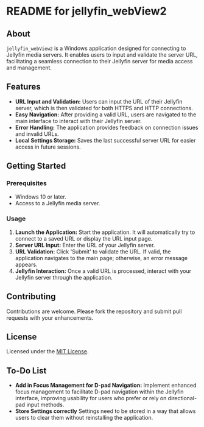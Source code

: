 # README for jellyfin_webView2

## About
`jellyfin_webView2` is a Windows application designed for connecting to Jellyfin media servers. It enables users to input and validate the server URL, facilitating a seamless connection to their Jellyfin server for media access and management.

## Features
- **URL Input and Validation:** Users can input the URL of their Jellyfin server, which is then validated for both HTTPS and HTTP connections.
- **Easy Navigation:** After providing a valid URL, users are navigated to the main interface to interact with their Jellyfin server.
- **Error Handling:** The application provides feedback on connection issues and invalid URLs.
- **Local Settings Storage:** Saves the last successful server URL for easier access in future sessions.

## Getting Started

### Prerequisites
- Windows 10 or later.
- Access to a Jellyfin media server.

### Usage
1. **Launch the Application:** Start the application. It will automatically try to connect to a saved URL or display the URL input page.
2. **Server URL Input:** Enter the URL of your Jellyfin server.
3. **URL Validation:** Click 'Submit' to validate the URL. If valid, the application navigates to the main page; otherwise, an error message appears.
4. **Jellyfin Interaction:** Once a valid URL is processed, interact with your Jellyfin server through the application.

## Contributing
Contributions are welcome. Please fork the repository and submit pull requests with your enhancements.

## License
Licensed under the [MIT License](LICENSE.md).

## To-Do List
- **Add in Focus Management for D-pad Navigation:** Implement enhanced focus management to facilitate D-pad navigation within the Jellyfin interface, improving usability for users who prefer or rely on directional-pad input methods.
- **Store Settings correctly** Settings need to be stored in a way that allows users to clear them without reinstalling the application. 
